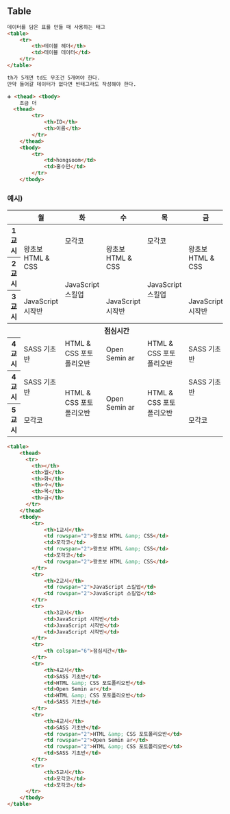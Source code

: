 ## Table

```HTML
데이터를 담은 표를 만들 때 사용하는 태그
<table>
    <tr>
        <th>테이블 헤더</th>
        <td>테이블 데이터</td>
    </tr>
</table>

th가 5개면 td도 무조건 5개여야 한다.
만약 들어갈 데이터가 없다면 빈태그라도 작성해야 한다.

➕ <thead> <tbody>
    조금 더 
  <thead>
        <tr>
            <th>ID</th>
            <th>이름</th>
        </tr>
    </thead>
    <tbody>
        <tr>
            <td>hongsoom</td>
            <td>홍수민</td>
        </tr>
    </tbody>
```

### 예시)
<table>
    <thead>
      <tr>
        <th></th>
        <th>월</th>
        <th>화</th>
        <th>수</th>
        <th>목</th>
        <th>금</th>
      </tr>
    </thead>
    <tbody>
        <tr>
            <th>1교시</th>
            <td rowspan="2">왕초보 HTML &amp; CSS</td>
            <td>모각코</td>
            <td rowspan="2">왕초보 HTML &amp; CSS</td>
            <td>모각코</td>
            <td rowspan="2">왕초보 HTML &amp; CSS</td>
        </tr>
        <tr>
            <th>2교시</th>
            <td rowspan="2">JavaScript 스킬업</td>
            <td rowspan="2">JavaScript 스킬업</td>
        </tr>
        <tr>
            <th>3교시</th>
            <td>JavaScript 시작반</td> 
            <td>JavaScript 시작반</td> 
            <td>JavaScript 시작반</td> 
        </tr>
        <tr>
            <th colspan="6">점심시간</th>
        </tr>
        <tr>
            <th>4교시</th>
            <td>SASS 기초반</td>
            <td>HTML &amp; CSS 포토폴리오반</td>
            <td>Open Semin ar</td>
            <td>HTML &amp; CSS 포토폴리오반</td>
            <td>SASS 기초반</td>
        </tr>
        <tr>
            <th>4교시</th>
            <td>SASS 기초반</td>
            <td rowspan="2">HTML &amp; CSS 포토폴리오반</td>
            <td rowspan="2">Open Semin ar</td>
            <td rowspan="2">HTML &amp; CSS 포토폴리오반</td>
            <td>SASS 기초반</td>
        </tr>
        <tr>
            <th>5교시</th>
            <td>모각코</td>
            <td>모각코</td>
      </tr>
    </tbody>
</table>

```HTML
<table>
    <thead>
      <tr>
        <th></th>
        <th>월</th>
        <th>화</th>
        <th>수</th>
        <th>목</th>
        <th>금</th>
      </tr>
    </thead>
    <tbody>
        <tr>
            <th>1교시</th>
            <td rowspan="2">왕초보 HTML &amp; CSS</td>
            <td>모각코</td>
            <td rowspan="2">왕초보 HTML &amp; CSS</td>
            <td>모각코</td>
            <td rowspan="2">왕초보 HTML &amp; CSS</td>
        </tr>
        <tr>
            <th>2교시</th>
            <td rowspan="2">JavaScript 스킬업</td>
            <td rowspan="2">JavaScript 스킬업</td>
        </tr>
        <tr>
            <th>3교시</th>
            <td>JavaScript 시작반</td> 
            <td>JavaScript 시작반</td> 
            <td>JavaScript 시작반</td> 
        </tr>
        <tr>
            <th colspan="6">점심시간</th>
        </tr>
        <tr>
            <th>4교시</th>
            <td>SASS 기초반</td>
            <td>HTML &amp; CSS 포토폴리오반</td>
            <td>Open Semin ar</td>
            <td>HTML &amp; CSS 포토폴리오반</td>
            <td>SASS 기초반</td>
        </tr>
        <tr>
            <th>4교시</th>
            <td>SASS 기초반</td>
            <td rowspan="2">HTML &amp; CSS 포토폴리오반</td>
            <td rowspan="2">Open Semin ar</td>
            <td rowspan="2">HTML &amp; CSS 포토폴리오반</td>
            <td>SASS 기초반</td>
        </tr>
        <tr>
            <th>5교시</th>
            <td>모각코</td>
            <td>모각코</td>
      </tr>
    </tbody>
</table>
```